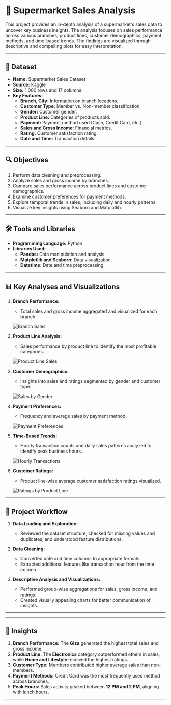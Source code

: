 # 🛒 Supermarket Sales Analysis  

This project provides an in-depth analysis of a supermarket's sales data to uncover key business insights. The analysis focuses on sales performance across various branches, product lines, customer demographics, payment methods, and time-based trends. The findings are visualized through descriptive and compelling plots for easy interpretation.

---

## 📁 Dataset

- **Name:** Supermarket Sales Dataset  
- **Source:** [Kaggle](https://www.kaggle.com/)  
- **Size:** 1,000 rows and 17 columns.  
- **Key Features:**
  - **Branch, City:** Information on branch locations.
  - **Customer Type:** Member vs. Non-member classification.
  - **Gender:** Customer gender.
  - **Product Line:** Categories of products sold.
  - **Payment:** Payment method used (Cash, Credit Card, etc.).
  - **Sales and Gross Income:** Financial metrics.
  - **Rating:** Customer satisfaction rating.  
  - **Date and Time:** Transaction details.  

---

## 🔍 Objectives  

1. Perform data cleaning and preprocessing.  
2. Analyze sales and gross income by branches.  
3. Compare sales performance across product lines and customer demographics.  
4. Examine customer preferences for payment methods.  
5. Explore temporal trends in sales, including daily and hourly patterns.  
6. Visualize key insights using Seaborn and Matplotlib.

---

## 🛠️ Tools and Libraries  

- **Programming Language:** Python  
- **Libraries Used:**
  - **Pandas:** Data manipulation and analysis.
  - **Matplotlib and Seaborn:** Data visualization.  
  - **Datetime:** Date and time preprocessing.

---

## 📊 Key Analyses and Visualizations  

1. **Branch Performance:**  
   - Total sales and gross income aggregated and visualized for each branch.  

   ![Branch Sales](example_branch_sales.png)

2. **Product Line Analysis:**  
   - Sales performance by product line to identify the most profitable categories.  

   ![Product Line Sales](example_product_line_sales.png)

3. **Customer Demographics:**  
   - Insights into sales and ratings segmented by gender and customer type.  

   ![Sales by Gender](example_sales_by_gender.png)

4. **Payment Preferences:**  
   - Frequency and average sales by payment method.  

   ![Payment Preferences](example_payment_preferences.png)

5. **Time-Based Trends:**  
   - Hourly transaction counts and daily sales patterns analyzed to identify peak business hours.  

   ![Hourly Transactions](example_hourly_transactions.png)

6. **Customer Ratings:**  
   - Product line-wise average customer satisfaction ratings visualized.  

   ![Ratings by Product Line](example_ratings_by_product_line.png)

---

## 🚀 Project Workflow  

1. **Data Loading and Exploration:**  
   - Reviewed the dataset structure, checked for missing values and duplicates, and understood feature distributions.  

2. **Data Cleaning:**  
   - Converted date and time columns to appropriate formats.  
   - Extracted additional features like transaction hour from the time column.  

3. **Descriptive Analysis and Visualizations:**  
   - Performed group-wise aggregations for sales, gross income, and ratings.  
   - Created visually appealing charts for better communication of insights.

---


---

## 📝 Insights  

1. **Branch Performance:** The **Giza** generated the highest total sales and gross income.  
2. **Product Line:** The **Electronics** category outperformed others in sales, while **Home and Lifestyle** received the highest ratings.  
3. **Customer Type:** Members contributed higher average sales than non-members.  
4. **Payment Methods:** Credit Card was the most frequently used method across branches.  
5. **Peak Hours:** Sales activity peaked between **12 PM and 2 PM**, aligning with lunch hours.  

---


